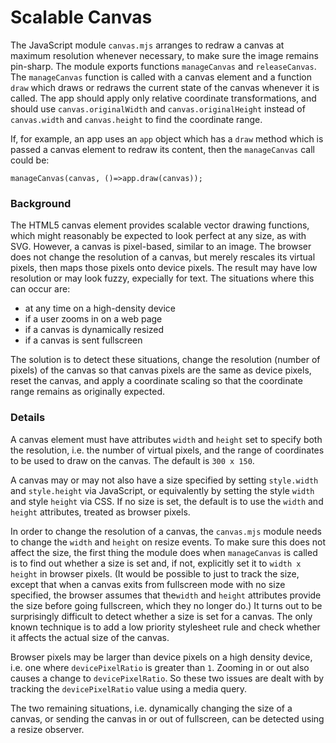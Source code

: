 # Scalable Canvas

The JavaScript module `canvas.mjs` arranges to redraw a canvas at maximum
resolution whenever necessary, to make sure the image remains pin-sharp. The
module exports functions `manageCanvas` and `releaseCanvas`. The `manageCanvas`
function is called with a canvas element and a function `draw` which draws or
redraws the current state of the canvas whenever it is called. The app should
apply only relative coordinate transformations, and should use
`canvas.originalWidth` and `canvas.originalHeight` instead of `canvas.width` and
`canvas.height` to find the coordinate range.

If, for example, an app uses an `app` object which has a `draw` method which is
passed a canvas element to redraw its content, then the `manageCanvas` call
could be:
```
manageCanvas(canvas, ()=>app.draw(canvas));
```

### Background

The HTML5 canvas element provides scalable vector drawing functions, which might
reasonably be expected to look perfect at any size, as with SVG. However, a
canvas is pixel-based, similar to an image. The browser does not change the
resolution of a canvas, but merely rescales its virtual pixels, then maps those
pixels onto device pixels. The result may have low resolution or may look fuzzy,
expecially for text. The situations where this can occur are:

- at any time on a high-density device
- if a user zooms in on a web page
- if a canvas is dynamically resized
- if a canvas is sent fullscreen

The solution is to detect these situations, change the resolution (number of
pixels) of the canvas so that canvas pixels are the same as device pixels, reset
the canvas, and apply a coordinate scaling so that the coordinate range remains
as originally expected.

### Details

A canvas element must have attributes `width` and `height` set to specify both
the resolution, i.e. the number of virtual pixels, and the range of coordinates
to be used to draw on the canvas. The default is `300 x 150`.

A canvas may or may not also have a size specified by setting `style.width` and
`style.height` via JavaScript, or equivalently by setting the style `width` and
style `height` via CSS. If no size is set, the default is to use the `width` and
`height` attributes, treated as browser pixels.

In order to change the resolution of a canvas, the `canvas.mjs` module needs to
change the `width` and `height` on resize events. To make sure this does not
affect the size, the first thing the module does when `manageCanvas` is called
is to find out whether a size is set and, if not, explicitly set it to `width x
height` in browser pixels. (It would be possible to just to track the size,
except that when a canvas exits from fullscreen mode with no size specified, the
browser assumes that the`width` and `height` attributes provide the size before
going fullscreen, which they no longer do.) It turns out to be surprisingly
difficult to detect whether a size is set for a canvas. The only known technique
is to add a low priority stylesheet rule and check whether it affects the actual
size of the canvas.

Browser pixels may be larger than device pixels on a high density device, i.e.
one where `devicePixelRatio` is greater than `1`. Zooming in or out also causes
a change to `devicePixelRatio`. So these two issues are dealt with by tracking
the `devicePixelRatio` value using a media query.

The two remaining situations, i.e. dynamically changing the size of a canvas, or
sending the canvas in or out of fullscreen, can be detected using a resize
observer.

